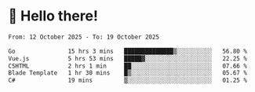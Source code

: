 # 👋 Hello there!

<!--START_SECTION:waka-->

```txt
From: 12 October 2025 - To: 19 October 2025

Go               15 hrs 3 mins   ██████████████▒░░░░░░░░░░   56.80 %
Vue.js           5 hrs 53 mins   █████▓░░░░░░░░░░░░░░░░░░░   22.25 %
CSHTML           2 hrs 1 min     ██░░░░░░░░░░░░░░░░░░░░░░░   07.66 %
Blade Template   1 hr 30 mins    █▒░░░░░░░░░░░░░░░░░░░░░░░   05.67 %
C#               19 mins         ▒░░░░░░░░░░░░░░░░░░░░░░░░   01.25 %
```

<!--END_SECTION:waka-->
